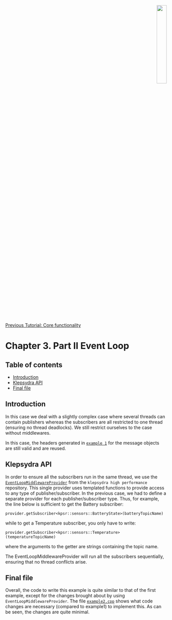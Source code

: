 <p align="right">
  <img width="25%" height="25%"src="../images/klepsydra_logo.jpg">
</p>

[Previous Tutorial: Core functionality](./chapter3_part1.md)

# Chapter 3. Part II Event Loop

## Table of contents
* [Introduction](#introduction)
* [Klepsydra API](#klepsydra-api)
* [Final file](#final-file)

<a name="introduction"></a>
## Introduction
In this case we deal with a slightly complex case where several
threads can contain publishers whereas the subscribers are all
restricted to one thread (ensuring no thread deadlocks). We still
restrict ourselves to the case without middlewares.

In this case, the headers generated in [`example 1`](../examples/core/src/example1.cpp) for the message
objects are still valid and are reused.

<a name="klepsydra-api"></a>
## Klepsydra API

In order to ensure all the subscribers run in the same thread, we use
the [`EventLoopMiddlewareProvider`](https://github.com/klepsydra-technologies/kpsr-core/blob/main/high_performance/modules/high_performance/include/klepsydra/high_performance/event_loop_middleware_provider.h) from the `klepsydra high
performance` repository. This single provider uses templated functions
to provide access to any type of publisher/subscriber. In the previous
case, we had to define a separate provider for each
publisher/subscriber type. Thus, for example, the line below is
sufficient to get the Battery subscriber:

```
provider.getSubscriber<kpsr::sensors::BatteryState>(batteryTopicName)
```
while to get a Temperature subscriber, you only have to write:
```
provider.getSubscriber<kpsr::sensors::Temperature>(temperatureTopicName)
```
where the arguments to the getter are strings containing the topic name.

The EventLoopMiddlewareProvider will run all the subscribers
sequentially, ensuring that no thread conflicts arise.

<a name="final-file"></a>
## Final file

Overall, the code to write this example is quite similar to that of
the first example, except for the changes brought about by using
`EventLoopMiddlewareProvider`. The file [`example2.cpp`](../examples/core/src/example2.cpp) shows what code
changes are necessary (compared to example1) to implement this. As can
be seen, the changes are quite minimal.

